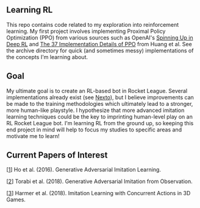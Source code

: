 ## Learning RL
This repo contains code related to my exploration into reinforcement learning. My first project involves implementing Proximal Policy Optimization (PPO) from various sources such as OpenAI's [Spinning Up in Deep RL](https://spinningup.openai.com/en/latest/) and [The 37 Implementation Details of PPO](https://iclr-blog-track.github.io/2022/03/25/ppo-implementation-details/) from Huang et al. See the archive directory for quick (and sometimes messy) implementations of the concepts I'm learning about.

## Goal
My ultimate goal is to create an RL-based bot in Rocket League. Several implementations already exist (see [Nexto](https://github.com/Rolv-Arild/Necto)), but I believe improvements can be made to the training methodologies which ultimately lead to a stronger, more human-like playstyle. I hypothesize that more advanced imitation learning techniques could be the key to imprinting human-level play on an RL Rocket League bot. I'm learning RL from the ground up, so keeping this end project in mind will help to focus my studies to specific areas and motivate me to learn!

## Current Papers of Interest
[[1](https://arxiv.org/abs/1606.03476)]
Ho et al. (2016). 
Generative Adversarial Imitation Learning.

[[2](https://arxiv.org/abs/1807.06158)]
Torabi et al. (2018).
Generative Adversarial Imitation from Observation.

[[3](https://arxiv.org/abs/1803.05402)]
Harmer et al. (2018).
Imitation Learning with Concurrent Actions in 3D Games.
